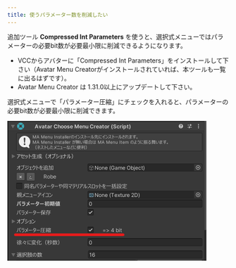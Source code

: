 ```yaml
---
title: 使うパラメーター数を削減したい
---
```


追加ツール **Compressed Int Parameters** を使うと、選択式メニューではパラメーターの必要bit数が必要最小限に削減できるようになります。

- VCCからアバターに「Compressed Int Parameters」をインストールして下さい（Avatar Menu Creatorがインストールされていれば、本ツールも一覧に出るはずです）。
- Avatar Menu Creator は 1.31.0以上にアップデートして下さい。

選択式メニューで「パラメーター圧縮」にチェックを入れると、パラメーターの必要bit数が必要最小限に削減できます。

![](../../../assets/imgs/compress-parameters-option.png)
